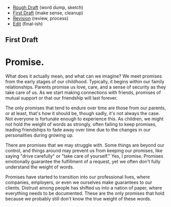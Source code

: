 - [Rough Draft](rough-draft.md) (word dump, sketch)
- [First Draft](first-draft.md) (make sense, cleanup)
- [Revision](revision.md) (review, process)
- [Edit](index.md) (final-ish)

## First Draft
# Promise. 

What does it actually mean, and what can we imagine?
We meet promises from the early stages of our childhood. Typically, it begins within our family relationships. Parents promise us love, care, and a sense of security as they take care of us. As we start making connections with friends, promises of mutual support or that our friendship will last forever.

The only promises that tend to endure over time are those from our parents, or at least, that's how it should be, though sadly, it's not always the case. Not everyone is fortunate enough to experience this. As children, we might not hold the weight of words as strongly, often failing to keep promises, leading friendships to fade away over time due to the changes in our personalities during growing up.

There are promises that we may struggle with. Some things are beyond our control, and things around may prevent us from keeping our promises, like saying "drive carefully" or "take care of yourself." Yes, I promise. Promises emotionally guarantee the fulfillment of a request, yet we often don't fully understand the weight of words.

Promises have started to transition into our professional lives, where companies, employers, or even we ourselves make guarantees to our clients. Distrust among people has shifted us into a nation of paper, where everything needs to be documented. These are the only promises that hold because we probably still don't know the true weight of these words.
